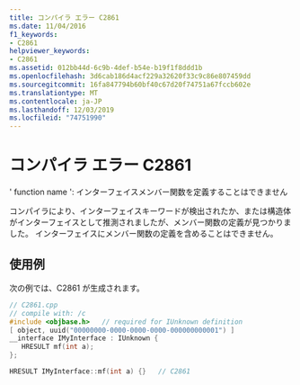 ```yaml
---
title: コンパイラ エラー C2861
ms.date: 11/04/2016
f1_keywords:
- C2861
helpviewer_keywords:
- C2861
ms.assetid: 012bb44d-6c9b-4def-b54e-b19f1f8ddd1b
ms.openlocfilehash: 3d6cab186d4acf229a32620f33c9c86e807459dd
ms.sourcegitcommit: 16fa847794b60bf40c67d20f74751a67fccb602e
ms.translationtype: MT
ms.contentlocale: ja-JP
ms.lasthandoff: 12/03/2019
ms.locfileid: "74751990"
---
```

# <a name="compiler-error-c2861"></a>コンパイラ エラー C2861

' function name ': インターフェイスメンバー関数を定義することはできません

コンパイラにより、インターフェイスキーワードが検出されたか、または構造体がインターフェイスとして推測されましたが、メンバー関数の定義が見つかりました。  インターフェイスにメンバー関数の定義を含めることはできません。

## <a name="example"></a>使用例

次の例では、C2861 が生成されます。

```cpp
// C2861.cpp
// compile with: /c
#include <objbase.h>   // required for IUnknown definition
[ object, uuid("00000000-0000-0000-0000-000000000001") ]
__interface IMyInterface : IUnknown {
   HRESULT mf(int a);
};

HRESULT IMyInterface::mf(int a) {}   // C2861
```
